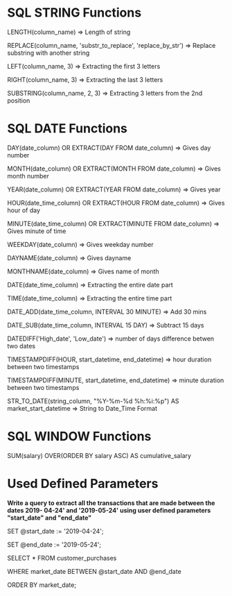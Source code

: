 # SQL STRING Functions

LENGTH(column_name) => Length of string

REPLACE(column_name, 'substr_to_replace', 'replace_by_str') => Replace substring with another string

LEFT(column_name, 3) => Extracting the first 3 letters

RIGHT(column_name, 3) => Extracting the last 3 letters

SUBSTRING(column_name, 2, 3) => Extracting 3 letters from the 2nd position

# SQL DATE Functions

DAY(date_column) OR EXTRACT(DAY FROM date_column) => Gives day number

MONTH(date_column) OR EXTRACT(MONTH FROM date_column) => Gives month number 

YEAR(date_column) OR EXTRACT(YEAR FROM date_column) => Gives year

HOUR(date_time_column) OR EXTRACT(HOUR FROM date_column) => Gives hour of day

MINUTE(date_time_column) OR EXTRACT(MINUTE FROM date_column) => Gives minute of time

WEEKDAY(date_column) => Gives weekday number

DAYNAME(date_column) => Gives dayname

MONTHNAME(date_column) => Gives name of month

DATE(date_time_column) => Extracting the entire date part

TIME(date_time_column) => Extracting the entire time part

DATE_ADD(date_time_column, INTERVAL 30 MINUTE) => Add 30 mins

DATE_SUB(date_time_column, INTERVAL 15 DAY) => Subtract 15 days

DATEDIFF('High_date', 'Low_date') => number of days difference betwen two dates

TIMESTAMPDIFF(HOUR, start_datetime, end_datetime) => hour duration between two timestamps

TIMESTAMPDIFF(MINUTE, start_datetime, end_datetime) => minute duration between two timestamps

STR_TO_DATE(string_column, "%Y-%m-%d %h:%i:%p") AS market_start_datetime => String to Date_Time Format

# SQL WINDOW Functions

SUM(salary) OVER(ORDER BY salary ASC) AS cumulative_salary

# Used Defined Parameters

**Write a query to extract all the transactions that are made between the dates 2019- 04-24' and '2019-05-24' using user defined parameters "start_date" and "end_date"**

SET @start_date := '2019-04-24';

SET @end_date := '2019-05-24';

SELECT * FROM customer_purchases

WHERE market_date BETWEEN @start_date AND @end_date

ORDER BY market_date;
